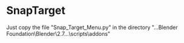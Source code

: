 # SnapTarget

Just copy the file "Snap_Target_Menu.py" in the directory "...Blender Foundation\Blender\2.7...\scripts\addons"
